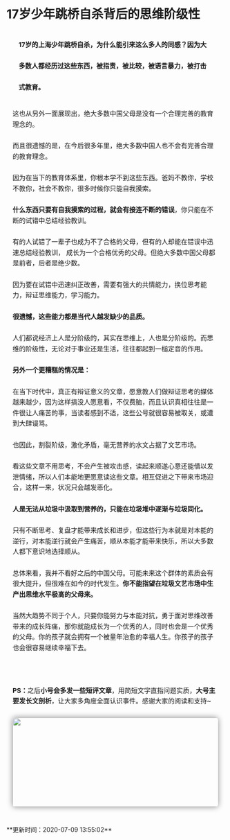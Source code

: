 # 17岁少年跳桥自杀背后的思维阶级性<br><p style="margin-bottom: 25px;line-height: 1.75em;margin-left: 1em;margin-right: 1em;" data-mpa-powered-by="yiban.io"><span style="font-size: 15px;">17岁的上海少年跳桥自杀，为什么能引来这么多人的同感？</span><span style="font-size: 15px;">因为大多数人都经历过这些东西，被指责，被比较，被语言暴力，被打击式教育。</span></p>
<p style="margin-bottom: 25px;line-height: 1.75em;margin-left: 1em;margin-right: 1em;"><span style="font-size: 15px;">这也从另外一面展现出，绝大多数中国父母是没有一个合理完善的教育理念的。</span></p>
<p style="margin-bottom: 25px;line-height: 1.75em;margin-left: 1em;margin-right: 1em;"><span style="font-size: 15px;">而且很遗憾的是，在今后很多年里，绝大多数中国人也不会有完善合理的教育理念。</span></p>
<p style="margin-bottom: 25px;line-height: 1.75em;margin-left: 1em;margin-right: 1em;"><span style="font-size: 15px;"></span><span style="font-size: 15px;">因为在当下的教育体系里，你根本学不到这些东西。</span><span style="font-size: 15px;">爸妈不教你，学校不教你，社会不教你，很多时候你只能自我摸索。</span></p>
<p style="margin-bottom: 25px;line-height: 1.75em;margin-left: 1em;margin-right: 1em;"><strong><span style="font-size: 15px;">什么东西只要有自我摸索的过程，就会有接连不断的错误</span></strong><span style="font-size: 15px;">，你只能在不断的试错中总结经验教训。</span></p>
<p style="margin-bottom: 25px;line-height: 1.75em;margin-left: 1em;margin-right: 1em;"><span style="font-size: 15px;"></span><span style="font-size: 15px;">有的人试错了一辈子也成为不了合格的父母，但有的人却能在错误中迅速总结经验教训， 成长为一个合格优秀的父母。</span><span style="font-size: 15px;">但绝大多数中国父母都是前者，后者是绝少数。</span></p>
<p style="margin-bottom: 25px;line-height: 1.75em;margin-left: 1em;margin-right: 1em;"><span style="font-size: 15px;">因为要在试错中迅速纠正改善，需要有强大的共情能力，换位思考能力，辩证思维能力，学习能力。</span></p>
<p style="margin-bottom: 25px;line-height: 1.75em;margin-left: 1em;margin-right: 1em;"><strong><span style="font-size: 15px;">很遗憾，这些能力都是当代人越发缺少的品质。</span></strong><span style="font-size: 15px;"></span></p>
<p style="margin-bottom: 25px;line-height: 1.75em;margin-left: 1em;margin-right: 1em;"><span style="font-size: 15px;">人们都说经济上人是分阶级的，其实在思维上，人也是分阶级的。</span><span style="font-size: 15px;">而思维的阶级性，无论对于事业还是生活，往往都起到一槌定音的作用。</span></p>
<p style="margin-bottom: 25px;line-height: 1.75em;margin-left: 1em;margin-right: 1em;"><strong><span style="font-size: 15px;">另外一个更糟糕的情况是：</span></strong><span style="font-size: 15px;"></span></p>
<p style="margin-bottom: 25px;line-height: 1.75em;margin-left: 1em;margin-right: 1em;"><span style="font-size: 15px;">在当下时代中，真正有辩证意义的文章，愿意教人们做辩证思考的媒体越来越少，因为这样搞没人愿意看，不仅费脑，而且认识真相往往是一件很让人痛苦的事，当读者感到不适，这些公号就很容易被取关，或遭到大肆谩骂。</span></p>
<p style="margin-bottom: 25px;line-height: 1.75em;margin-left: 1em;margin-right: 1em;"><span style="font-size: 15px;"></span><span style="font-size: 15px;">也因此，割裂阶级，激化矛盾，毫无营养的水文占据了文艺市场。</span></p>
<p style="margin-bottom: 25px;line-height: 1.75em;margin-left: 1em;margin-right: 1em;"><span style="font-size: 15px;">看这些文章不用思考，不会产生被攻击感，读起来顺遂心意还能借以发泄情绪，所以人们本能地更愿意读这些文章。</span><span style="font-size: 15px;">相互促进之下带来市场迎合，这样一来，状况只会越发恶化。</span></p>
<p style="margin-bottom: 25px;line-height: 1.75em;margin-left: 1em;margin-right: 1em;"><strong><span style="font-size: 15px;">人是无法从垃圾中汲取到营养的，只能在垃圾堆中逐渐与垃圾同化。</span></strong></p>
<p style="margin-bottom: 25px;line-height: 1.75em;margin-left: 1em;margin-right: 1em;"><span style="font-size: 15px;"><span style="font-size: 15px;">只有不断思考、复盘才能带来成长和进步，但这些行为本就是对本能的逆行，对本能逆行就会产生痛苦，顺从本能才能带来快乐，所以大多数人都下意识地选择顺从。</span></span><strong><span style="font-size: 15px;"><span style="font-size: 15px;"></span></span></strong></p>
<p style="margin-bottom: 25px;line-height: 1.75em;margin-left: 1em;margin-right: 1em;"><span style="font-size: 15px;">总体来看，我并不看好之后的中国父母。</span><span style="font-size: 15px;">可能未来这个群体的素质会有很大提升，但很难在如今的时代发生。</span><strong><span style="font-size: 15px;">你不能指望在垃圾文艺市场中生产出思维水平极高的父母来。</span></strong><span style="font-size: 15px;"></span></p>
<p style="margin-bottom: 25px;line-height: 1.75em;margin-left: 1em;margin-right: 1em;"><span style="font-size: 15px;">当然大趋势不同于个人，只要你能努力与本能对抗，勇于面对思维改善带来的成长阵痛，那你就能成长为一个优秀的人，同时也会是一个优秀的父母。</span><span style="font-size: 15px;">你的孩子就会拥有一个被童年治愈的幸福人生。</span><span style="font-size: 15px;">你孩子的孩子也会很容易继续幸福下去。</span></p>
<p style="margin-bottom: 25px;line-height: 1.75em;margin-left: 1em;margin-right: 1em;"><span style="font-size: 15px;"><br></span></p>
<p style="margin-bottom: 25px;line-height: 1.75em;margin-left: 1em;margin-right: 1em;"><strong><span style="font-size: 15px;">PS：</span></strong><span style="font-size: 15px;">之后<strong>小号会多发一些短评文章</strong>，用简短文字直指问题实质，<strong>大号主要发长文剖析</strong>，让大家多角度全面认识事件。感谢大家的阅读和支持~</span><span style="font-size: 15px;"></span></p>
<p style="margin-bottom: 25px;line-height: 1.75em;margin-left: 1em;margin-right: 1em;"><img class="img_loading" data-backh="205" data-backw="526" data-before-oversubscription-url="https://mmbiz.qpic.cn/mmbiz_jpg/ElpcKuISY0tzMHyFTIlOGb9Iic9PAeeYOSStEPvhwamg0bYYtgmghhLLiaszEYJ4O9EBaBqZ4tC5ibse4qULp7Nqw/640?wx_fmt=jpeg" data-copyright="0" data-ratio="0.3888888888888889" data-s="300,640" data-type="jpeg" data-w="900" src="https://mmbiz.qpic.cn/mmbiz_jpg/ElpcKuISY0tzMHyFTIlOGb9Iic9PAeeYOSStEPvhwamg0bYYtgmghhLLiaszEYJ4O9EBaBqZ4tC5ibse4qULp7Nqw/640?wx_fmt=jpeg" style="white-space: normal; text-align: center; border-radius: 6px; box-shadow: rgb(140, 140, 140) 0em 0em 1em 0px; width: 526.193px !important; height: 205.853px !important;" _width="526.193px" src="data:image/gif;base64,iVBORw0KGgoAAAANSUhEUgAAAAEAAAABCAYAAAAfFcSJAAAADUlEQVQImWNgYGBgAAAABQABh6FO1AAAAABJRU5ErkJggg==" crossorigin="anonymous"></p><br>**更新时间：2020-07-09 13:55:02**